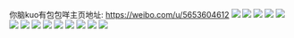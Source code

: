 你脑kuo有包包咩主页地址: https://weibo.com/u/5653604612 
![](https://wx4.sinaimg.cn/mw2000/006aBWPaly1h8uknnx7q4j30jo0oqtem.jpg) 
![](https://wx4.sinaimg.cn/mw2000/006aBWPaly1h89e6opvi8j32cx359x6q.jpg) 
![](https://wx4.sinaimg.cn/mw2000/006aBWPaly1h89duhjre5j32c033znpg.jpg) 
![](https://wx4.sinaimg.cn/mw2000/006aBWPaly1h89dua4tnmj32d233zhdv.jpg) 
![](https://wx4.sinaimg.cn/mw2000/006aBWPaly1h89ductli6j32c0340b2a.jpg) 
![](https://wx4.sinaimg.cn/mw2000/006aBWPaly1h89du86i95j32c0340e82.jpg) 
![](https://wx4.sinaimg.cn/mw2000/006aBWPaly1h89duc5mh4j32bv33tb2a.jpg) 
![](https://wx4.sinaimg.cn/mw2000/006aBWPaly1h89duds9trj32c2340npf.jpg) 
![](https://wx4.sinaimg.cn/mw2000/006aBWPaly1h89dufqhq4j32c2340qv7.jpg) 
![](https://wx4.sinaimg.cn/mw2000/006aBWPaly1h89dueqt2fj32c2340kjn.jpg) 
![](https://wx4.sinaimg.cn/mw2000/006aBWPaly1h89dub60ddj32c2340e84.jpg) 
![](https://wx4.sinaimg.cn/mw2000/006aBWPaly1h89e7plcd2j32c2340e84.jpg) 
![](https://wx4.sinaimg.cn/mw2000/006aBWPaly1h89dum7s1mj31o0280kjm.jpg) 
![](https://wx4.sinaimg.cn/mw2000/006aBWPaly1h89dukv9aij31o02807wi.jpg) 
